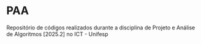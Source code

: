 # PAA
Repositório de códigos realizados durante a disciplina de Projeto e Análise de Algoritmos [2025.2] no ICT - Unifesp
